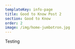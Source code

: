 ```yaml
---
templateKey: info-page
title: Good to Know Post 2
section: Good to Know
order: 2
image: /img/home-jumbotron.jpg
---
```


Testing